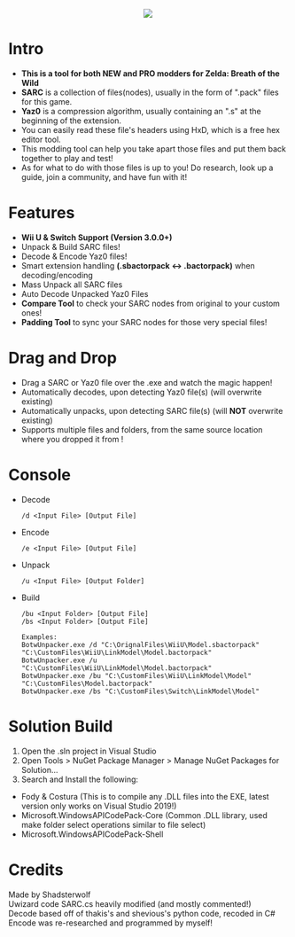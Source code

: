 <p align="center"> 
<img src="https://github.com/Shadsterwolf/BotWUnpacker/blob/master/BotWUnpacker/images/ZeldaUnpackerLogo.png"/>
</p>

# Intro
- <b>This is a tool for both NEW and PRO modders for Zelda: Breath of the Wild</b>
- <b>SARC</b> is a collection of files(nodes), usually in the form of ".pack" files for this game.
- <b>Yaz0</b> is a compression algorithm, usually containing an ".s" at the beginning of the extension.
- You can easily read these file's headers using HxD, which is a free hex editor tool.
- This modding tool can help you take apart those files and put them back together to play and test!
- As for what to do with those files is up to you! Do research, look up a guide, join a community, and have fun with it!

# Features
- <b>Wii U & Switch Support (Version 3.0.0+)</b>
- Unpack & Build SARC files! <br />
- Decode & Encode Yaz0 files! <br />
- Smart extension handling <b>(.sbactorpack <-> .bactorpack)</b> when decoding/encoding <br />
- Mass Unpack all SARC files <br />
- Auto Decode Unpacked Yaz0 Files <br />
- <b>Compare Tool</b> to check your SARC nodes from original to your custom ones!<br />
- <b>Padding Tool</b> to sync your SARC nodes for those very special files!<br />

# Drag and Drop
- Drag a SARC or Yaz0 file over the .exe and watch the magic happen!
- Automatically decodes, upon detecting Yaz0 file(s) (will overwrite existing) <br />
- Automatically unpacks, upon detecting SARC file(s) (will <b>NOT</B> overwrite existing) <br />
- Supports multiple files and folders, from the same source location where you dropped it from ! <br />

# Console
- Decode <br />
  ```
  /d <Input File> [Output File]
  ```
- Encode <br />
  ```
  /e <Input File> [Output File]
  ```
- Unpack <br />
  ```
  /u <Input File> [Output Folder]
  ``` 
- Build
  ```
  /bu <Input Folder> [Output File]
  /bs <Input Folder> [Output File]
  ``` 
  ```
  Examples:
  BotwUnpacker.exe /d "C:\OrignalFiles\WiiU\Model.sbactorpack" "C:\CustomFiles\WiiU\LinkModel\Model.bactorpack"
  BotwUnpacker.exe /u "C:\CustomFiles\WiiU\LinkModel\Model.bactorpack"
  BotwUnpacker.exe /bu "C:\CustomFiles\WiiU\LinkModel\Model" "C:\CustomFiles\Model.bactorpack"
  BotwUnpacker.exe /bs "C:\CustomFiles\Switch\LinkModel\Model"
  ```
# Solution Build
1. Open the .sln project in Visual Studio
2. Open Tools > NuGet Package Manager > Manage NuGet Packages for Solution...
3. Search and Install the following:
- Fody & Costura (This is to compile any .DLL files into the EXE, latest version only works on Visual Studio 2019!)
- Microsoft.WindowsAPICodePack-Core  (Common .DLL library, used make folder select operations similar to file select)
- Microsoft.WindowsAPICodePack-Shell

# Credits
Made by Shadsterwolf <br />
Uwizard code SARC.cs heavily modified (and mostly commented!) <br />
Decode based off of thakis's and shevious's python code, recoded in C# <br />
Encode was re-researched and programmed by myself!

